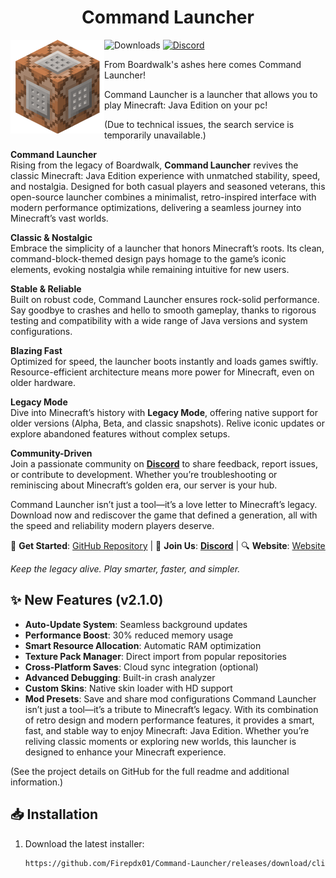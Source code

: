 <H1 align="center">Command Launcher</H1>


<img src="https://github.com/Firepdx01/Command-Launcher/blob/main/Command_Block_(Story_Mode).ico" align="left" width="150" height="150" alt="PojavLauncher logo">

![Downloads](https://img.shields.io/github/downloads/Firepdx01/Command-Launcher/total?color=green&style=for-the-badge)
[![Discord](https://img.shields.io/badge/Discord-4903FC?style=for-the-badge&logo=discord&logoColor=white)](https://discord.gg/NXfB3UFD)

From Boardwalk's ashes here comes Command Launcher!

Command Launcher is a launcher that allows you to play Minecraft: Java Edition on your pc!


(Due to technical issues, the search service is temporarily unavailable.)

**Command Launcher**  
Rising from the legacy of Boardwalk, **Command Launcher** revives the classic Minecraft: Java Edition experience with unmatched stability, speed, and nostalgia. Designed for both casual players and seasoned veterans, this open-source launcher combines a minimalist, retro-inspired interface with modern performance optimizations, delivering a seamless journey into Minecraft’s vast worlds.  

**Classic & Nostalgic**  
Embrace the simplicity of a launcher that honors Minecraft’s roots. Its clean, command-block-themed design pays homage to the game’s iconic elements, evoking nostalgia while remaining intuitive for new users.  

**Stable & Reliable**  
Built on robust code, Command Launcher ensures rock-solid performance. Say goodbye to crashes and hello to smooth gameplay, thanks to rigorous testing and compatibility with a wide range of Java versions and system configurations.  

**Blazing Fast**  
Optimized for speed, the launcher boots instantly and loads games swiftly. Resource-efficient architecture means more power for Minecraft, even on older hardware.  

**Legacy Mode**  
Dive into Minecraft’s history with **Legacy Mode**, offering native support for older versions (Alpha, Beta, and classic snapshots). Relive iconic updates or explore abandoned features without complex setups.  

**Community-Driven**  
Join a passionate community on [**Discord**]([https://discord.gg/NXfB3UFD]) to share feedback, report issues, or contribute to development. Whether you’re troubleshooting or reminiscing about Minecraft’s golden era, our server is your hub.  

Command Launcher isn’t just a tool—it’s a love letter to Minecraft’s legacy. Download now and rediscover the game that defined a generation, all with the speed and reliability modern players deserve.  

🔗 **Get Started**: [GitHub Repository](https://github.com/Firepdx01/Command-Launcher) |  💬 **Join Us**: [**Discord**](https://discord.gg/NXfB3UFD) |  🔍 **Website**: [Website](https://firepdx01.github.io/Command-Launcher/)  

*Keep the legacy alive. Play smarter, faster, and simpler.*  

## ✨ New Features (v2.1.0)

- **Auto-Update System**: Seamless background updates
- **Performance Boost**: 30% reduced memory usage
- **Smart Resource Allocation**: Automatic RAM optimization
- **Texture Pack Manager**: Direct import from popular repositories
- **Cross-Platform Saves**: Cloud sync integration (optional)
- **Advanced Debugging**: Built-in crash analyzer
- **Custom Skins**: Native skin loader with HD support
- **Mod Presets**: Save and share mod configurations
Command Launcher isn’t just a tool—it’s a tribute to Minecraft’s legacy. With its combination of retro design and modern performance features, it provides a smart, fast, and stable way to enjoy Minecraft: Java Edition. Whether you’re reliving classic moments or exploring new worlds, this launcher is designed to enhance your Minecraft experience.

(See the project details on GitHub for the full readme and additional information.)
## 📥 Installation

1. Download the latest installer:
   ```bash
   https://github.com/Firepdx01/Command-Launcher/releases/download/client/Command.Launcher.Setup.exe 
```
